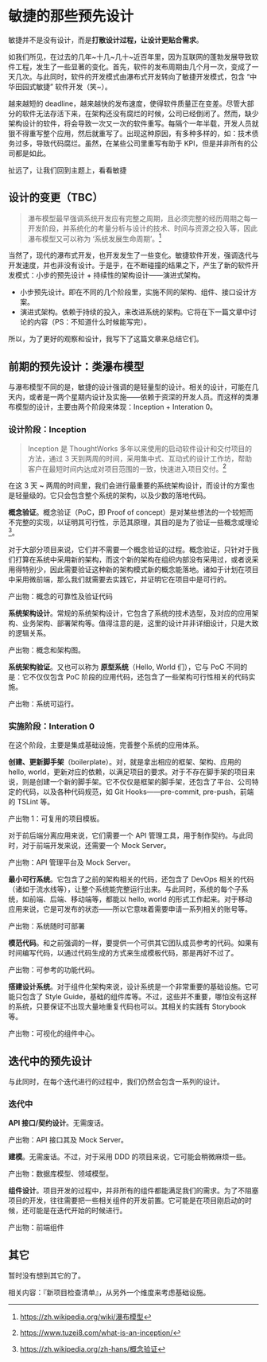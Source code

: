 # 敏捷的那些预先设计

敏捷并不是没有设计，而是**打散设计过程，让设计更贴合需求**。

如我们所见，在过去的几年~十几~几十~近百年里，因为互联网的蓬勃发展导致软件工程，发生了一些显著的变化。首先，软件的发布周期由几个月一次，变成了一天几次。与此同时，软件的开发模式由瀑布式开发转向了敏捷开发模式，包含 “中华田园式敏捷” 软件开发（笑~）。

越来越短的 deadline，越来越快的发布速度，使得软件质量正在变差。尽管大部分的软件无法存活下来，在架构还没有腐烂的时候，公司已经倒闭了。然而，缺少架构设计的软件，将会导致一次又一次的软件重写。每隔个一年半载，开发人员就狠不得重写整个应用，然后就重写了。出现这种原因，有多种多样的，如：技术债务过多，导致代码腐烂。虽然，在某些公司里重写有助于 KPI，但是并非所有的公司都是如此。

扯远了，让我们回到主题上，看看敏捷

## 设计的变更（TBC）

> 瀑布模型最早强调系统开发应有完整之周期，且必须完整的经历周期之每一开发阶段，并系统化的考量分析与设计的技术、时间与资源之投入等，因此瀑布模型又可以称为 ‘系统发展生命周期’。[^wiki_waterfall]

[^wiki_waterfall]:  https://zh.wikipedia.org/wiki/瀑布模型 

当然了，现代的瀑布式开发，也开发发生了一些变化。敏捷软件开发，强调迭代与开发速度，并也非没有设计。于是乎，在不断碰撞的结果之下，产生了新的软件开发模式：小步的预先设计 + 持续性的架构设计——演进式架构。

  - 小步预先设计。即在不同的几个阶段里，实施不同的架构、组件、接口设计方案。
 - 演进式架构。依赖于持续的投入，来改进系统的架构。它将在下一篇文章中讨论的内容（PS：不知道什么时候能写完）。

所以，为了更好的观察和设计，我写下了这篇文章来总结它们。

## 前期的预先设计：类瀑布模型

与瀑布模型不同的是，敏捷的设计强调的是轻量型的设计。相关的设计，可能在几天内，或者是一两个星期内设计及实施——依赖于资深的开发人员。而这样的类瀑布模型的设计，主要由两个阶段来体现：Inception + Interation 0。

### 设计阶段：Inception 

> Inception 是 ThoughtWorks 多年以来使用的启动软件设计和交付项目的方法，通过 3 天到两周的时间，采用集中式、互动式的设计工作坊，帮助客户在最短时间内达成对项目范围的一致，快速进入项目交付。[^what_inception]

[^what_inception]: https://www.tuzei8.com/what-is-an-inception/

在这 3 天 ~ 两周的时间里，我们会进行最重要的系统架构设计，而设计的方案也是轻量级的。它只会包含整个系统的架构，以及少数的落地代码。

**概念验证**。概念验证（PoC，即 Proof of concept）是对某些想法的一个较短而不完整的实现，以证明其可行性，示范其原理，其目的是为了验证一些概念或理论[^wiki_poc]。

[^wiki_poc]: https://zh.wikipedia.org/zh-hans/概念验证

对于大部分项目来说，它们并不需要一个概念验证的过程。概念验证，只针对于我们打算在系统中采用新的架构，而这个新的架构在组织内部没有采用过，或者说采用得特别少，因此需要验证这种新的架构模式新的概念能落地。诸如于计划在项目中采用微前端，那么我们就需要去实践它，并证明它在项目中是可行的。

产出物：概念的可靠性及验证代码

**系统架构设计**。常规的系统架构设计，它包含了系统的技术选型，及对应的应用架构、业务架构、部署架构等。值得注意的是，这里的设计并非详细设计，只是大致的逻辑关系。

产出物：概念和架构图。

**系统架构验证**。又也可以称为 **原型系统**（Hello, World 们），它与 PoC 不同的是：它不仅仅包含 PoC 阶段的应用代码，还包含了一些架构可行性相关的代码实施。

产出物：系统可运行。

### 实施阶段：Interation 0 

在这个阶段，主要是集成基础设施，完善整个系统的应用体系。

**创建、更新脚手架**（boilerplate）。对，就是拿出相应的框架、架构、应用的 hello, world，更新对应的依赖，以满足项目的要求。对于不存在脚手架的项目来说，则是创建一个新的脚手架。它不仅仅是框架的脚手架，还包含了平台、公司特定的代码，以及各种代码规范，如 Git Hooks——pre-commit, pre-push，前端的 TSLint 等。

产出物 1：可复用的项目模板。

对于前后端分离应用来说，它们需要一个 API 管理工具，用于制作契约。与此同时，对于前端开发来说，还需要一个 Mock Server。

产出物：API 管理平台及 Mock Server。

**最小可行系统**。它包含了之前的架构相关的代码，还包含了 DevOps 相关的代码（诸如于流水线等），让整个系统能完整运行出来。与此同时，系统的每个子系统，如前端、后端、移动端等，都能以 hello, world 的形式工作起来。对于移动应用来说，它是可发布的状态——所以它意味着需要申请一系列相关的账号等。

产出物：系统随时可部署

**模范代码**。和之前强调的一样，要提供一个可供其它团队成员参考的代码。如果有时间编写代码，以通过代码生成的方式来生成模板代码，那是再好不过了。

产出物：可参考的功能代码。

**搭建设计系统**。对于组件化架构来说，设计系统是一个非常重要的基础设施。它可能只包含了 Style Guide，基础的组件库等。不过，这些并不重要，哪怕没有这样的系统，只要保证不出现大量地重复代码也可以。其相关的实践有 Storybook 等。

产出物：可视化的组件中心。

## 迭代中的预先设计

与此同时，在每个迭代进行的过程中，我们仍然会包含一系列的设计。

### 迭代中

**API 接口/契约设计**。无需废话。

产出物：API 接口其及 Mock Server。

**建模**。无需废话。不过，对于采用 DDD 的项目来说，它可能会稍微麻烦一些。

产出物：数据库模型、领域模型。

**组件设计**。项目开发的过程中，并非所有的组件都能满足我们的需求。为了不阻塞项目的开发，往往需要把一些相关组件的开发前置。它可能是在项目刚启动的时候，还可能是在迭代开始的时候进行。

产出物：前端组件

## 其它

暂时没有想到其它的了。

相关内容：『新项目检查清单』，从另外一个维度来考虑基础设施。
